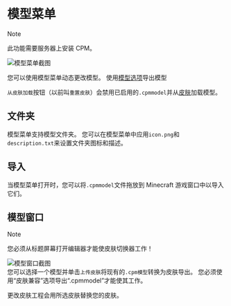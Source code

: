 # 模型菜单

> [!NOTE]
> 此功能需要服务器上安装 CPM。

![模型菜单截图](https://github.com/tom5454/CustomPlayerModels/wiki/images/models_menu.png)

您可以使用模型菜单动态更改模型。
使用[模型选项](https://github.com/tom5454/CustomPlayerModels/wiki/Exporting#model-file)导出模型

`从皮肤加载`按钮（以前叫`重置皮肤`）会禁用已启用的`.cpmmodel`并从[皮肤](https://github.com/tom5454/CustomPlayerModels/wiki/Exporting#stored-in-skin)加载模型。

## 文件夹
模型菜单支持模型文件夹。
您可以在模型菜单中应用`icon.png`和`description.txt`来设置文件夹图标和描述。

## 导入
当模型菜单打开时，您可以将`.cpmmodel`文件拖放到 Minecraft 游戏窗口中以导入它们。

## 模型窗口

> [!NOTE]
> 您必须从标题屏幕打开编辑器才能使皮肤切换器工作！

![模型窗口截图](https://github.com/tom5454/CustomPlayerModels/wiki/images/models_popup.png)  
您可以选择一个模型并单击`上传皮肤`将现有的`.cpm模型`转换为皮肤导出。
您必须使用“皮肤兼容”选项导出“.cpmmodel”才能使其工作。

更改皮肤工程会用所选皮肤替换您的皮肤。